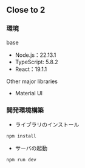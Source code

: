 ## Close to 2

### 環境
base
- Node.js：22.13.1
- TypeScript: 5.8.2
- React：19.1.1

Other major libraries
- Material UI

### 開発環境構築
- ライブラリのインストール
```
npm install
```

- サーバの起動
```
npm run dev
```
